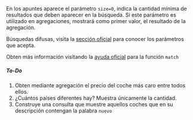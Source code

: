 En los apuntes aparece el parámetro `size=0`, indica la cantidad mínima de resultados que deben aparecer en la búsqueda. Si este parámetro es utilizado en agregaciones, mostrará como primer valor, el resultado de la agregación.

Búsquedas difusas, visita la [sección oficial](https://www.elastic.co/guide/en/elasticsearch/reference/6.2/common-options.html#fuzziness) para conocer los parámetros que acepta.

Obten más información visitando la [ayuda oficial](https://www.elastic.co/guide/en/elasticsearch/reference/6.2/query-dsl-match-query.html) para la función `match`

##### To-Do
1. Obten mediante agregación el precio del coche más caro entre todos ellos.
3. ¿Cuántos países diferentes hay? Muestra únicamente la cantidad.
2. Construye una consulta que muestre aquellos coches que en su descripción contengan la palabra `nuevo`
